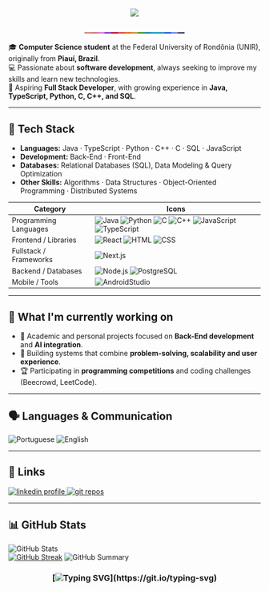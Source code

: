 <h3 align="center">
  <img src="https://readme-typing-svg.herokuapp.com/?font=Righteous&size=45&center=true&vCenter=true&width=1600&height=90&duration=8000&lines=Hello!+I'm+Thiago!&color=9b59b6" />
</h3>

<p align="center">
  <img src="https://raw.githubusercontent.com/JaKooLit/Hyprland-Dots/main/assets/latte.png" width="200" />
</p>

🎓 **Computer Science student** at the Federal University of Rondônia (UNIR), originally from **Piauí, Brazil**.  
💻 Passionate about **software development**, always seeking to improve my skills and learn new technologies.  
🚀 Aspiring **Full Stack Developer**, with growing experience in **Java, TypeScript, Python, C, C++, and SQL**.  

---

## 🔧 Tech Stack  

- **Languages:** Java · TypeScript · Python · C++ · C · SQL · JavaScript  
- **Development:** Back-End · Front-End  
- **Databases:** Relational Databases (SQL), Data Modeling & Query Optimization  
- **Other Skills:** Algorithms · Data Structures · Object-Oriented Programming · Distributed Systems  

| Category | Icons |
|----------|-------|
| Programming Languages | <img alt="Java" title="Java" width="40px" src="https://cdn.jsdelivr.net/gh/devicons/devicon@latest/icons/java/java-original.svg"/> <img alt="Python" title="Python" width="40px" src="https://cdn.jsdelivr.net/gh/devicons/devicon@latest/icons/python/python-original.svg"/> <img alt="C" title="C" width="40px" src="https://cdn.jsdelivr.net/gh/devicons/devicon@latest/icons/c/c-original.svg"/> <img alt="C++" title="C++" width="40px" src="https://cdn.jsdelivr.net/gh/devicons/devicon@latest/icons/cplusplus/cplusplus-original.svg"/> <img alt="JavaScript" title="JavaScript" width="40px" src="https://cdn.jsdelivr.net/gh/devicons/devicon@latest/icons/javascript/javascript-original.svg"/> <img alt="TypeScript" title="TypeScript" width="40px" src="https://cdn.jsdelivr.net/gh/devicons/devicon@latest/icons/typescript/typescript-original.svg"/> |
| Frontend / Libraries | <img alt="React" title="React" width="40px" src="https://cdn.jsdelivr.net/gh/devicons/devicon@latest/icons/react/react-original.svg"/> <img alt="HTML" title="HTML" width="40px" src="https://cdn.jsdelivr.net/gh/devicons/devicon@latest/icons/html5/html5-original.svg"/> <img alt="CSS" title="CSS" width="40px" src="https://cdn.jsdelivr.net/gh/devicons/devicon@latest/icons/css3/css3-original.svg"/> |
| Fullstack / Frameworks | <img alt="Next.js" title="Next.js" width="40px" src="https://cdn.jsdelivr.net/gh/devicons/devicon@latest/icons/nextjs/nextjs-original.svg"/> |
| Backend / Databases | <img alt="Node.js" title="Node.js" width="40px" src="https://cdn.jsdelivr.net/gh/devicons/devicon@latest/icons/nodejs/nodejs-original.svg"/> <img alt="PostgreSQL" title="PostgreSQL" width="40px" src="https://cdn.jsdelivr.net/gh/devicons/devicon@latest/icons/postgresql/postgresql-original.svg"/> |
| Mobile / Tools | <img alt="AndroidStudio" title="Android Studio" width="40px" src="https://cdn.jsdelivr.net/gh/devicons/devicon@latest/icons/androidstudio/androidstudio-original.svg"/> |



---

## 🌱 What I'm currently working on  

- 📘 Academic and personal projects focused on **Back-End development** and **AI integration**.  
- 🤖 Building systems that combine **problem-solving, scalability and user experience**.  
- 🏆 Participating in **programming competitions** and coding challenges (Beecrowd, LeetCode).  

---

## 🗣️ Languages & Communication  
<p align="left">
   <img 
      alt="Portuguese" 
      title="Fluent in Portuguese" 
      src="https://custom-icon-badges.demolab.com/badge/-Portuguese%20(Brazil)-009440?style=for-the-badge&logo=google-translate&logoColor=FFFF00&labelColor=009440"
   />
   <img 
      alt="English" 
      title="Intermediate and Learning English" 
      src="https://custom-icon-badges.demolab.com/badge/-English%20(Intermediate%20&%20Learning)-blue?style=for-the-badge&logo=google-translate&logoColor=red&labelColor=blue"
   />
</p>

---

## 📌 Links  
<p align="left">
   <a href="https://www.linkedin.com/in/thiago-nascimento-916290328/?original_referer=">
      <img 
         alt="linkedin profile" 
         title="Visit my LinkedIn" 
         src="https://custom-icon-badges.demolab.com/badge/-LinkedIn-blue?logo=linkedin&logoColor=white&style=for-the-badge&labelColor=0e76a8"
      />
   </a> 
   <a href="https://github.com/ThiagoACNascimento?tab=repositories">
      <img 
         alt="git repos" 
         title="Visit my repositories" 
         src="https://custom-icon-badges.demolab.com/badge/-My%20Repos-993399?style=for-the-badge&logoColor=white&logo=repo"
      />
   </a>
</p>  

---

## 📊 GitHub Stats  
![GitHub Stats](http://github-profile-summary-cards.vercel.app/api/cards/stats?username=ThiagoACNascimento&theme=tokyonight)  
[![GitHub Streak](https://github-readme-streak-stats.herokuapp.com?user=ThiagoACNascimento&theme=tokyonight&hide_border=true&date_format=j%20M%5B%20Y%5D&card_width=480)](https://git.io/streak-stats)
![GitHub Summary](http://github-profile-summary-cards.vercel.app/api/cards/profile-details?username=ThiagoACNascimento&theme=tokyonight)
<h3 align="center">

  [![Typing SVG](https://readme-typing-svg.herokuapp.com?font=Fantasque+Sans+Mono&weight=700&size=24&pause=1000&color=9b59b6&center=true&width=446&lines=Thank+you+for+visiting!+&#128570;)](https://git.io/typing-svg)

</h3>
